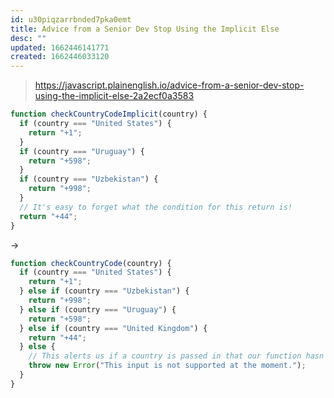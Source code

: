 ```yaml
---
id: u30piqzarrbnded7pka0emt
title: Advice from a Senior Dev Stop Using the Implicit Else
desc: ""
updated: 1662446141771
created: 1662446033120
---
```


> https://javascript.plainenglish.io/advice-from-a-senior-dev-stop-using-the-implicit-else-2a2ecf0a3583

```js
function checkCountryCodeImplicit(country) {
  if (country === "United States") {
    return "+1";
  }
  if (country === "Uruguay") {
    return "+598";
  }
  if (country === "Uzbekistan") {
    return "+998";
  }
  // It's easy to forget what the condition for this return is!
  return "+44";
}
```

->

```js
function checkCountryCode(country) {
  if (country === "United States") {
    return "+1";
  } else if (country === "Uzbekistan") {
    return "+998";
  } else if (country === "Uruguay") {
    return "+598";
  } else if (country === "United Kingdom") {
    return "+44";
  } else {
    // This alerts us if a country is passed in that our function hasn't handled
    throw new Error("This input is not supported at the moment.");
  }
}
```
